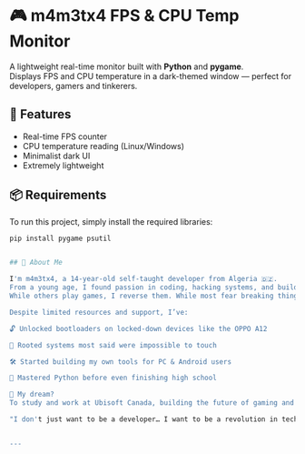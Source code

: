 # 🎮 m4m3tx4 FPS & CPU Temp Monitor

A lightweight real-time monitor built with **Python** and **pygame**.  
Displays FPS and CPU temperature in a dark-themed window — perfect for developers, gamers and tinkerers.

## 🧠 Features
- Real-time FPS counter
- CPU temperature reading (Linux/Windows)
- Minimalist dark UI
- Extremely lightweight

## 📦 Requirements

To run this project, simply install the required libraries:

```bash
pip install pygame psutil


## 👋 About Me

I'm m4m3tx4, a 14-year-old self-taught developer from Algeria 🇩🇿.
From a young age, I found passion in coding, hacking systems, and building tools that solve real problems.
While others play games, I reverse them. While most fear breaking things, I break them to learn.

Despite limited resources and support, I’ve:

🔓 Unlocked bootloaders on locked-down devices like the OPPO A12

📱 Rooted systems most said were impossible to touch

🛠️ Started building my own tools for PC & Android users

🐍 Mastered Python before even finishing high school

🎯 My dream?
To study and work at Ubisoft Canada, building the future of gaming and AI — and to prove that no dream is too big, no age too small.

"I don't just want to be a developer… I want to be a revolution in tech."


---
